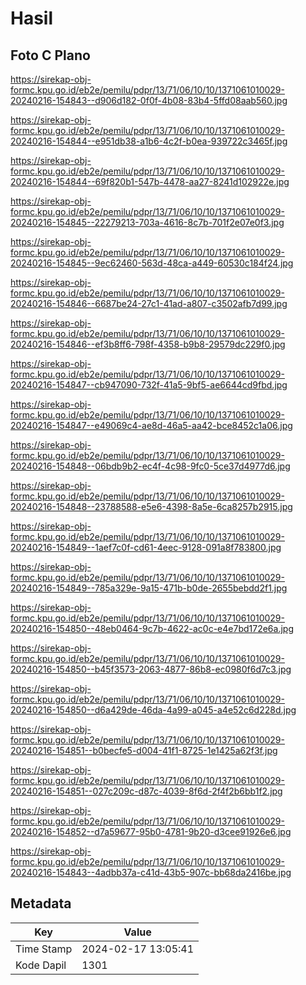 # Hasil

## Foto C Plano

https://sirekap-obj-formc.kpu.go.id/eb2e/pemilu/pdpr/13/71/06/10/10/1371061010029-20240216-154843--d906d182-0f0f-4b08-83b4-5ffd08aab560.jpg

https://sirekap-obj-formc.kpu.go.id/eb2e/pemilu/pdpr/13/71/06/10/10/1371061010029-20240216-154844--e951db38-a1b6-4c2f-b0ea-939722c3465f.jpg

https://sirekap-obj-formc.kpu.go.id/eb2e/pemilu/pdpr/13/71/06/10/10/1371061010029-20240216-154844--69f820b1-547b-4478-aa27-8241d102922e.jpg

https://sirekap-obj-formc.kpu.go.id/eb2e/pemilu/pdpr/13/71/06/10/10/1371061010029-20240216-154845--22279213-703a-4616-8c7b-701f2e07e0f3.jpg

https://sirekap-obj-formc.kpu.go.id/eb2e/pemilu/pdpr/13/71/06/10/10/1371061010029-20240216-154845--9ec62460-563d-48ca-a449-60530c184f24.jpg

https://sirekap-obj-formc.kpu.go.id/eb2e/pemilu/pdpr/13/71/06/10/10/1371061010029-20240216-154846--6687be24-27c1-41ad-a807-c3502afb7d99.jpg

https://sirekap-obj-formc.kpu.go.id/eb2e/pemilu/pdpr/13/71/06/10/10/1371061010029-20240216-154846--ef3b8ff6-798f-4358-b9b8-29579dc229f0.jpg

https://sirekap-obj-formc.kpu.go.id/eb2e/pemilu/pdpr/13/71/06/10/10/1371061010029-20240216-154847--cb947090-732f-41a5-9bf5-ae6644cd9fbd.jpg

https://sirekap-obj-formc.kpu.go.id/eb2e/pemilu/pdpr/13/71/06/10/10/1371061010029-20240216-154847--e49069c4-ae8d-46a5-aa42-bce8452c1a06.jpg

https://sirekap-obj-formc.kpu.go.id/eb2e/pemilu/pdpr/13/71/06/10/10/1371061010029-20240216-154848--06bdb9b2-ec4f-4c98-9fc0-5ce37d4977d6.jpg

https://sirekap-obj-formc.kpu.go.id/eb2e/pemilu/pdpr/13/71/06/10/10/1371061010029-20240216-154848--23788588-e5e6-4398-8a5e-6ca8257b2915.jpg

https://sirekap-obj-formc.kpu.go.id/eb2e/pemilu/pdpr/13/71/06/10/10/1371061010029-20240216-154849--1aef7c0f-cd61-4eec-9128-091a8f783800.jpg

https://sirekap-obj-formc.kpu.go.id/eb2e/pemilu/pdpr/13/71/06/10/10/1371061010029-20240216-154849--785a329e-9a15-471b-b0de-2655bebdd2f1.jpg

https://sirekap-obj-formc.kpu.go.id/eb2e/pemilu/pdpr/13/71/06/10/10/1371061010029-20240216-154850--48eb0464-9c7b-4622-ac0c-e4e7bd172e6a.jpg

https://sirekap-obj-formc.kpu.go.id/eb2e/pemilu/pdpr/13/71/06/10/10/1371061010029-20240216-154850--b45f3573-2063-4877-86b8-ec0980f6d7c3.jpg

https://sirekap-obj-formc.kpu.go.id/eb2e/pemilu/pdpr/13/71/06/10/10/1371061010029-20240216-154850--d6a429de-46da-4a99-a045-a4e52c6d228d.jpg

https://sirekap-obj-formc.kpu.go.id/eb2e/pemilu/pdpr/13/71/06/10/10/1371061010029-20240216-154851--b0becfe5-d004-41f1-8725-1e1425a62f3f.jpg

https://sirekap-obj-formc.kpu.go.id/eb2e/pemilu/pdpr/13/71/06/10/10/1371061010029-20240216-154851--027c209c-d87c-4039-8f6d-2f4f2b6bb1f2.jpg

https://sirekap-obj-formc.kpu.go.id/eb2e/pemilu/pdpr/13/71/06/10/10/1371061010029-20240216-154852--d7a59677-95b0-4781-9b20-d3cee91926e6.jpg

https://sirekap-obj-formc.kpu.go.id/eb2e/pemilu/pdpr/13/71/06/10/10/1371061010029-20240216-154843--4adbb37a-c41d-43b5-907c-bb68da2416be.jpg


## Metadata

| Key        | Value               |
| ---------- | ------------------- |
| Time Stamp | 2024-02-17 13:05:41 |
| Kode Dapil | 1301                |



